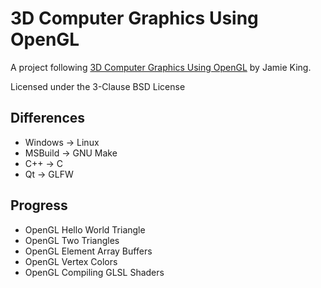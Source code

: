 # 3D Computer Graphics Using OpenGL

A project following [3D Computer Graphics Using OpenGL](https://www.youtube.com/playlist?list=PLRwVmtr-pp06qT6ckboaOhnm9FxmzHpbY) by Jamie King.

Licensed under the 3-Clause BSD License

## Differences
- Windows -> Linux
- MSBuild -> GNU Make
- C++ -> C
- Qt -> GLFW

## Progress
- OpenGL Hello World Triangle
- OpenGL Two Triangles
- OpenGL Element Array Buffers
- OpenGL Vertex Colors
- OpenGL Compiling GLSL Shaders
